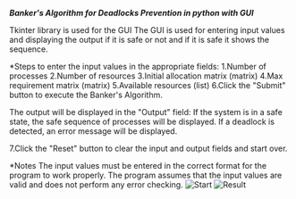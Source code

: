 ***Banker's Algorithm for Deadlocks Prevention in python with GUI***

Tkinter library is used for the GUI
The GUI is used for entering input values and displaying the output if it is safe or not and if it is safe it shows the sequence.

*Steps to enter the input values in the appropriate fields:
1.Number of processes
2.Number of resources
3.Initial allocation matrix (matrix)
4.Max requirement matrix (matrix)
5.Available resources (list)
6.Click the "Submit" button to execute the Banker's Algorithm.

The output will be displayed in the "Output" field:
If the system is in a safe state, the safe sequence of processes will be displayed.
If a deadlock is detected, an error message will be displayed.

7.Click the "Reset" button to clear the input and output fields and start over.

*Notes
The input values must be entered in the correct format for the program to work properly.
The program assumes that the input values are valid and does not perform any error checking.
![Start](https://github.com/3bdallaaa/Banker_Algorithm/assets/118936824/e6da5bb0-dd53-46aa-8c22-ff3abffe177d)
![Result](https://github.com/3bdallaaa/Banker_Algorithm/assets/118936824/885f5282-168e-45c4-ad41-da83de50ab85)
